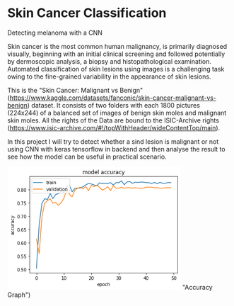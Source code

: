# Skin Cancer Classification
Detecting melanoma with a CNN

Skin cancer is the most common human malignancy, is primarily diagnosed visually, beginning with an initial clinical screening and followed potentially by dermoscopic analysis, a biopsy and histopathological examination. Automated classification of skin lesions using images is a challenging task owing to the fine-grained variability in the appearance of skin lesions.

This is the "Skin Cancer: Malignant vs Benign" (https://www.kaggle.com/datasets/fanconic/skin-cancer-malignant-vs-benign) dataset. It consists of two folders with each 1800 pictures (224x244) of a balanced set of images of benign skin moles and malignant skin moles. All the rights of the Data are bound to the ISIC-Archive rights (https://www.isic-archive.com/#!/topWithHeader/wideContentTop/main).

In this project I will try to detect whether a sind lesion is malignant or not using CNN with keras tensorflow in backend and then analyse the result to see how the model can be useful in practical scenario.

![alt text](images/accuracy.png) "Accuracy Graph")


